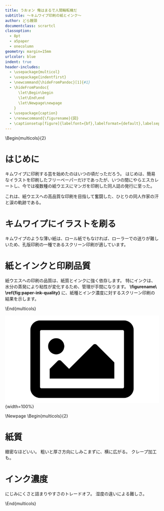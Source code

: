 ```yaml
---
title: うおォン 俺はまるで人間輪転機だ
subtitle: 〜キムワイプ印刷の紙とインク〜
author: どら饅頭
documentclass: scrartcl
classoption:
  - 8pt
  - a5paper
  - onecolumn
geometry: margin=15mm
urlcolor: blue
indent: true
header-includes:
  - \usepackage{multicol}
  - \usepackage{indentfirst}
  - \newcommand{\hideFromPandoc}[1]{#1}
  - \hideFromPandoc{
      \let\Begin\begin
      \let\End\end
      \let\Newpage\newpage
    }
  - \usepackage{caption}
  - \renewcommand{\figurename}{図}
  - \captionsetup[figure]{labelfont={bf},labelformat={default},labelsep=period,name={\figurename}}
---
```


\Begin{multicols}{2}

# はじめに

キムワイプに印刷する芸を始めたのはいつの頃だっただろう。
はじめは、簡易なイラストを印刷したフリーペーパーだけであったが、いつの間にやらエスカレートし、今では複数種の紙ウエスにマンガを印刷した同人誌の発行に至った。

これは、紙ウエスへの高品質な印刷を目指して奮闘した、ひとりの同人作家の汗と涙の軌跡である。


# キムワイプにイラストを刷る

キムワイプのような薄い紙は、ロール紙でもなければ、ローラーでの送りが難しいため、孔版印刷の一種であるスクリーン印刷が適しています。


# 紙とインクと印刷品質

紙ウエスへの印刷の品質は、紙質とインクに強く依存します。
特にインクは、水分の蒸発により粘性が変化するため、管理が手間になります。
**\figurename\ \ref{fig:paper-ink-quality}** に、紙種とインク濃度に対するスクリーン印刷の結果を示します。

\End{multicols}

![紙質、インク濃度と印刷品質\label{fig:paper-ink-quality}](images/image.png){width=100%}


\Newpage
\Begin{multicols}{2}

# 紙質

緻密なほどいい。
粗いと厚さ方向にしみこまずに、横に広がる。
クレープ加工も。


# インク濃度

にじみにくさと詰まりやすさのトレードオフ。
湿度の違いによる難しさ。

\End{multicols}
